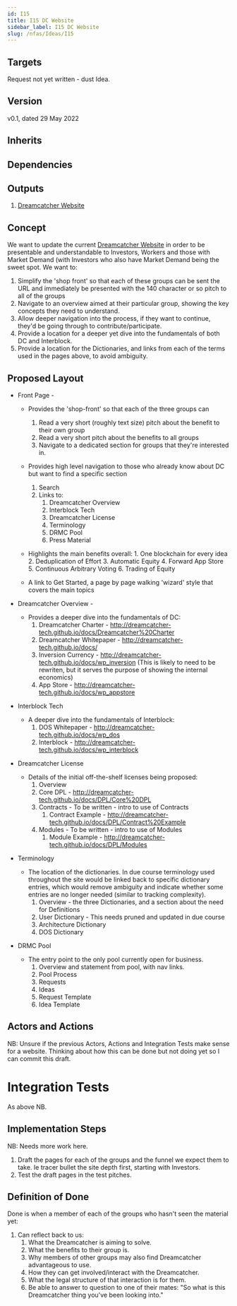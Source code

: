```yaml
---
id: I15
title: I15 DC Website
sidebar_label: I15 DC Website
slug: /nfas/Ideas/I15
---
```


## Targets

Request not yet written - dust Idea.

## Version

v0.1, dated 29 May 2022 

## Inherits

## Dependencies

## Outputs

1. [Dreamcatcher Website]


## Concept

We want to update the current [Dreamcatcher Website] in order to be presentable and understandable to Investors, Workers and those with Market Demand (with Investors who also have Market Demand being the sweet spot.  We want to:

1. Simplify the 'shop front' so that each of these groups can be sent the URL and immediately be presented with the 140 character or so pitch to all of the groups
1. Navigate to an overview aimed at their particular group, showing the key concepts they need to understand.
1. Allow deeper navigation into the process, if they want to continue, they'd be going through to contribute/participate.
1. Provide a location for a deeper yet dive into the fundamentals of both DC and Interblock.
1. Provide a location for the Dictionaries, and links from each of the terms used in the pages above, to avoid ambiguity.

## Proposed Layout

- Front Page - 
    - Provides the 'shop-front' so that each of the three groups can 
	     1. Read a very short (roughly text size) pitch about the benefit to their own group
		 1. Read a very short pitch about the benefits to all groups
		 1. Navigate to a dedicated section for groups that they're interested in.
		
	- Provides high level navigation to those who already know about DC but want to find a specific section
		 1. Search
		 1. Links to:
		 	1. Dreamcatcher Overview
		 	1. Interblock Tech
		 	1. Dreamcatcher License
		 	1. Terminology
		 	1. DRMC Pool
		 	1. Press Material
	- Highlights the main benefits overall:
			1. One blockchain for every idea
			2. Deduplication of Effort
			3. Automatic Equity
			4. Forward App Store
			5. Continuous Arbitrary Voting
			6. Trading of Equity

	- A link to Get Started, a page by page walking 'wizard' style that covers the main topics

- Dreamcatcher Overview - 
	- Provides a deeper dive into the fundamentals of DC:
		1. Dreamcatcher Charter - http://dreamcatcher-tech.github.io/docs/Dreamcatcher%20Charter
		1. Dreamcatcher Whitepaper - http://dreamcatcher-tech.github.io/docs/
		1. Inversion Currency - http://dreamcatcher-tech.github.io/docs/wp_inversion (This is likely to need to be rewriten, but it serves the purpose of showing the internal economics)
		1. App Store - http://dreamcatcher-tech.github.io/docs/wp_appstore

- Interblock Tech
	- A deeper dive into the fundamentals of Interblock:
		1. DOS Whitepaper - http://dreamcatcher-tech.github.io/docs/wp_dos
		1. Interblock - http://dreamcatcher-tech.github.io/docs/wp_interblock

- Dreamcatcher License
	- Details of the initial off-the-shelf licenses being proposed:
		1. Overview
		1. Core DPL - http://dreamcatcher-tech.github.io/docs/DPL/Core%20DPL
		1. Contracts - To be written - intro to use of Contracts
			1. Contract Example - http://dreamcatcher-tech.github.io/docs/DPL/Contract%20Example
		1. Modules - To be written - intro to use of Modules
			1. Module Example - http://dreamcatcher-tech.github.io/docs/DPL/Modules

- Terminology 
	- The location of the dictionaries.  In due course terminology used throughout the site would be linked back to specific dictionary entries, which would remove ambiguity and indicate whether some entries are no longer needed (similar to tracking complexity). 
		1. Overview - the three Dictionaries, and a section about the need for Definitions
		1. User Dictionary - This needs pruned and updated in due course
		1. Architecture Dictionary 
		1. DOS Dictionary

- DRMC Pool
	- The entry point to the only pool currently open for business.
		1. Overview and statement from pool, with nav links.
		1. Pool Process
		1. Requests
		1. Ideas
		1. Request Template
		1. Idea Template


## Actors and Actions

NB: Unsure if the previous Actors, Actions and Integration Tests make sense for a website.  Thinking about how this can be done but not doing yet so I can commit this draft.

# Integration Tests

As above NB.

## Implementation Steps

NB: Needs more work here.

1. Draft the pages for each of the groups and the funnel we expect them to take.  Ie tracer bullet the site depth first, starting with Investors.
2. Test the draft pages in the test pitches.

## Definition of Done

Done is when a member of each of the groups who hasn't seen the material yet:

1. Can reflect back to us:
	1. What the Dreamcatcher is aiming to solve.
	1. What the benefits to their group is.
	1. Why members of other groups may also find Dreamcatcher advantageous to use.
	1. How they can get involved/interact with the Dreamcatcher.
	1. What the legal structure of that interaction is for them.
	1. Be able to answer to question to one of their mates: "So what is this Dreamcatcher thing you've been looking into."

[Dreamcatcher Website]: https://dreamcatcher-tech.github.io

